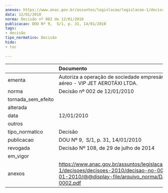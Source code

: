 ```yaml
---
anexos: https://www.anac.gov.br/assuntos/legislacao/legislacao-1/decisoes/decisoes-2010/decisao-no-002-de-12-01-2010/@@display-file/arquivo_norma/DA2010-0002.pdf
data: 12/01/2010
norma: Decisão nº 002 de 12/01/2010
publicacao: DOU Nº 9,  S/1, p. 31, 14/01/2010
tags:
- decisão
tipo_normatico: Decisão
hide: 
- toc 
 
---
```


|                    | Documento                                                                                                                                                 |
|:-------------------|:----------------------------------------------------------------------------------------------------------------------------------------------------------|
| ementa             | Autoriza a operação de sociedade empresária de táxi aéreo - VIP JET AEROTÁXI LTDA.                                                                        |
| norma              | Decisão nº 002 de 12/01/2010                                                                                                                              |
| tornada_sem_efeito |                                                                                                                                                           |
| alterada           |                                                                                                                                                           |
| data               | 12/01/2010                                                                                                                                                |
| outros             |                                                                                                                                                           |
| tipo_normatico     | Decisão                                                                                                                                                   |
| publicacao         | DOU Nº 9,  S/1, p. 31, 14/01/2010                                                                                                                         |
| revogada           | Decisão Nº 108, de 29 de julho de 2014                                                                                                                    |
| em_vigor           |                                                                                                                                                           |
| anexos             | https://www.anac.gov.br/assuntos/legislacao/legislacao-1/decisoes/decisoes-2010/decisao-no-002-de-12-01-2010/@@display-file/arquivo_norma/DA2010-0002.pdf |